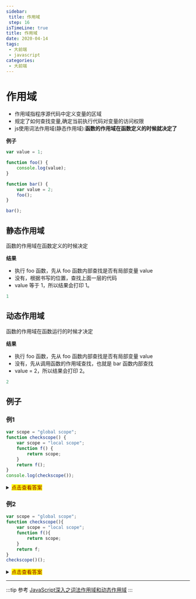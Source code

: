 ```yaml
---
sidebar:
 title: 作用域
 step: 16
isTimeLine: true
title: 作用域
date: 2020-04-14
tags:
 - 大前端
 - javascript
categories:
 - 大前端
---
```

# 作用域
* 作用域指程序源代码中定义变量的区域
* 规定了如何查找变量,确定当前执行代码对变量的访问权限
* js使用词法作用域(静态作用域):**函数的作用域在函数定义的时候就决定了**

**例子**
```js
var value = 1;

function foo() {
    console.log(value);
}

function bar() {
    var value = 2;
    foo();
}

bar();
```
## 静态作用域
函数的作用域在函数定义的时候决定

**结果**
* 执行 foo 函数，先从 foo 函数内部查找是否有局部变量 value
* 没有，根据书写的位置，查找上面一层的代码
* value 等于 1，所以结果会打印 1。
```js
1
```
## 动态作用域
函数的作用域在函数运行的时候才决定

**结果**
* 执行 foo 函数，先从 foo 函数内部查找是否有局部变量 value
* 没有，先从调用函数的作用域查找，也就是 bar 函数内部查找
* value = 2，所以结果会打印 2。
```js
2
```

## 例子
### 例1
```js
var scope = "global scope";
function checkscope() {
    var scope = "local scope";
    function f() {
        return scope;
    }
    return f();
}
console.log(checkscope());
```
<details>
  <summary><mark><font color=darkred>点击查看答案</font></mark></summary>
  <p>结果</p>
  <pre><code>  
    local scope
  </code></pre>
</details>

### 例2
```js
var scope = "global scope";
function checkscope(){
    var scope = "local scope";
    function f(){
        return scope;
    }
    return f;
}
checkscope()();
```
<details>
  <summary><mark><font color=darkred>点击查看答案</font></mark></summary>
  <p>结果</p>
  <pre><code>  
    local scope
  </code></pre>
</details>

---

:::tip 参考
[JavaScript深入之词法作用域和动态作用域](https://github.com/mqyqingfeng/Blog/issues/3)
:::

